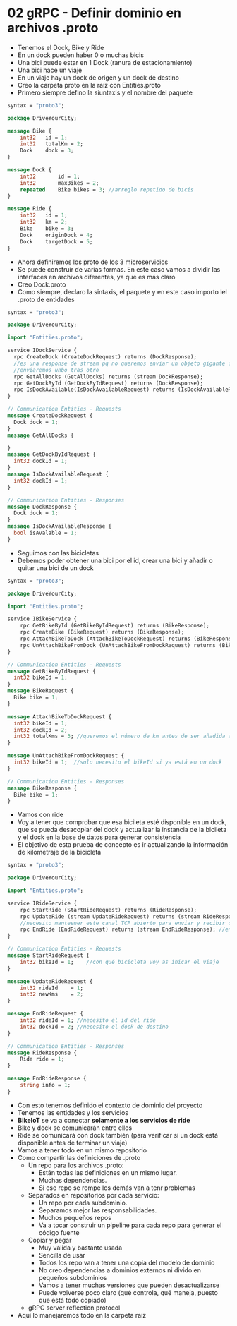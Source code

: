 # 02 gRPC - Definir dominio en archivos .proto

- Tenemos el Dock, Bike y Ride
- En un dock pueden haber 0 o muchas bicis
- Una bici puede estar en 1 Dock (ranura de estacionamiento)
- Una bici hace un viaje
- En un viaje hay un dock de origen y un dock de destino
- Creo la carpeta proto en la raíz con Entities.proto
- Primero siempre defino la siuntaxis y el nombre del paquete

~~~proto
syntax = "proto3";

package DriveYourCity;

message Bike {
    int32   id = 1;
    int32   totalKm = 2;
    Dock    dock = 3; 
}

message Dock {
    int32       id = 1;
    int32       maxBikes = 2;
    repeated    Bike bikes = 3; //arreglo repetido de bicis
}

message Ride {
    int32   id = 1;    
    int32   km = 2;
    Bike    bike = 3;
    Dock    originDock = 4;
    Dock    targetDock = 5;    
}
~~~

- Ahora definiremos los proto de los 3 microservicios
- Se puede construir de varias formas. En este caso vamos a dividir las interfaces en archivos diferentes, ya que es más claro
- Creo Dock.proto
- Como siempre, declaro la sintaxis, el paquete y en este caso importo lel .proto de entidades

~~~proto
syntax = "proto3";

package DriveYourCity;

import "Entities.proto";

service IDockService {
  rpc CreateDock (CreateDockRequest) returns (DockResponse);
  //es una response de stream pq no queremos enviar un objeto gigante con todos los docks
  //enviaremos unbo tras otro
  rpc GetAllDocks (GetAllDocks) returns (stream DockResponse); 
  rpc GetDockById (GetDockByIdRequest) returns (DockResponse);
  rpc IsDockAvailable(IsDockAvailableRequest) returns (IsDockAvailableResponse);
}

// Communication Entities - Requests
message CreateDockRequest {
  Dock dock = 1;
}
message GetAllDocks {

}
message GetDockByIdRequest {
  int32 dockId = 1;
}
message IsDockAvailableRequest {
  int32 dockId = 1;
}

// Communication Entities - Responses
message DockResponse {
  Dock dock = 1;
}
message IsDockAvailableResponse {
  bool isAvalable = 1;
}
~~~

- Seguimos con las bicicletas
- Debemos poder obtener una bici por el id, crear una bici y añadir o quitar una bici de un dock

~~~proto
syntax = "proto3";

package DriveYourCity;

import "Entities.proto";

service IBikeService {
    rpc GetBikeById (GetBikeByIdRequest) returns (BikeResponse);
    rpc CreateBike (BikeRequest) returns (BikeResponse);
    rpc AttachBikeToDock (AttachBikeToDockRequest) returns (BikeResponse);
    rpc UnAttachBikeFromDock (UnAttachBikeFromDockRequest) returns (BikeResponse);
}

// Communication Entities - Requests
message GetBikeByIdRequest {
  int32 bikeId = 1;
}
message BikeRequest {
  Bike bike = 1;
}

message AttachBikeToDockRequest {
  int32 bikeId = 1;
  int32 dockId = 2;
  int32 totalKms = 3; //queremos el número de km antes de ser añadida al nuevoi dock
}

message UnAttachBikeFromDockRequest {
  int32 bikeId = 1;  //solo necesito el bikeId si ya está en un dock 
}

// Communication Entities - Responses
message BikeResponse {
  Bike bike = 1;
}
~~~

- Vamos con ride
- Voy a tener que comprobar que esa bicileta esté disponible en un dock, que se pueda desacoplar del dock y actualizar la instancia de la bicileta y el dock en la base de datos para generar consistencia
- El objetivo de esta prueba de concepto es ir actualizando la información de kilometraje de la bicicleta

~~~proto
syntax = "proto3";

package DriveYourCity;

import "Entities.proto";

service IRideService {
    rpc StartRide (StartRideRequest) returns (RideResponse);
    rpc UpdateRide (stream UpdateRideRequest) returns (stream RideResponse); //actualizaremos la distancia recorrida cada x por stream bidireccional
    //necesito manteener este canal TCP abierto para enviar y recibir de forma continua la información
    rpc EndRide (EndRideRequest) returns (stream EndRideResponse); //endRide es un stream porque enviaremos diferente información
}

// Communication Entities - Requests
message StartRideRequest {
    int32 bikeId = 1;    //con qué bicicleta voy as inicar el viaje
}

message UpdateRideRequest {
    int32 rideId    = 1;
    int32 newKms    = 2;
}

message EndRideRequest {
    int32 rideId = 1; //necesito el id del ride
    int32 dockId = 2; //necesito el dock de destino
}

// Communication Entities - Responses
message RideResponse {
    Ride ride = 1;    
}

message EndRideResponse {
    string info = 1;
}
~~~

- Con esto tenemos definido el contexto de dominio del proyecto
- Tenemos las entidades y los servicios
- **BikeIoT** se va a conectar **solamente a los servicios de ride**
- Bike y dock se comunicarán entre ellos
- Ride se comunicará con dock también (para verificar si un dock está disponible antes de terminar un viaje)
- Vamos a tener todo en un mismo repositorio
- Como compartir las definiciones de .proto
  - Un repo para los archivos .proto: 
    - Están todas las definiciones en un mismo lugar. 
    - Muchas dependencias. 
    - Si ese repo se rompe los demás van a tenr problemas
  - Separados en repositorios por cada servicio: 
    - Un repo por cada subdominio. 
    - Separamos mejor las responsabilidades.
    - Muchos pequeños repos
    - Va a tocar construir un pipeline para cada repo para generar el código fuente
  - Copiar y pegar
    - Muy válida y bastante usada
    - Sencilla de usar
    - Todos los repo van a tener una copia del modelo de dominio
    - No creo dependencias a dominios externos ni divido en pequeños subdominios
    - Vamos a tener muchas versiones que pueden desactualizarse
    - Puede volverse poco claro (qué controla, qué maneja, puesto que está todo copiado)
  - gRPC server reflection protocol 
- Aquí lo manejaremos todo en la carpeta raíz

